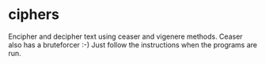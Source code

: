 ciphers
=======


Encipher and decipher text using ceaser and vigenere methods. Ceaser also has a bruteforcer :-)
Just follow the instructions when the programs are run.
